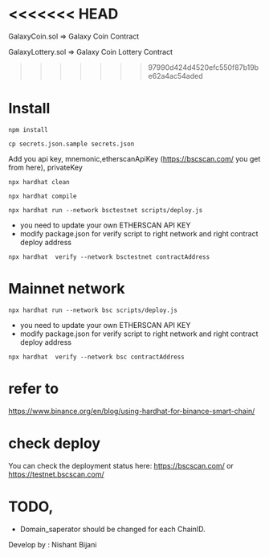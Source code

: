 <<<<<<< HEAD
=======
GalaxyCoin.sol => Galaxy Coin Contract


GalaxyLottery.sol => Galaxy Coin Lottery Contract

>>>>>>> 97990d424d4520efc550f87b19be62a4ac54aded
# Install
`npm install`

`cp secrets.json.sample secrets.json`

Add you api key, mnemonic,etherscanApiKey (https://bscscan.com/ you get from here), privateKey

`npx hardhat clean`

`npx hardhat compile`

`npx hardhat run --network bsctestnet scripts/deploy.js `


* you need to update your own ETHERSCAN API KEY
* modify package.json for verify script to right network and right contract deploy address

`npx hardhat  verify --network bsctestnet contractAddress`

# Mainnet network
`npx hardhat run --network bsc scripts/deploy.js `


* you need to update your own ETHERSCAN API KEY
* modify package.json for verify script to right network and right contract deploy address

`npx hardhat  verify --network bsc contractAddress`


# refer to
https://www.binance.org/en/blog/using-hardhat-for-binance-smart-chain/
# check deploy
You can check the deployment status here: https://bscscan.com/ or https://testnet.bscscan.com/




# TODO, 
* Domain_saperator should be changed for each ChainID.

Develop by : Nishant Bijani

